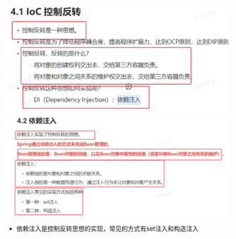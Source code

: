 ![](assets/01控制反转和依赖注入的关系/file-20250723143706949.png)
![](assets/01控制反转和依赖注入的关系/file-20250723143904575.png)
* 依赖注入是控制反转思想的实现，常见的方式有set注入和构造注入